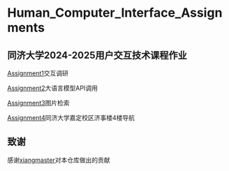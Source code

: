 # Human_Computer_Interface_Assignments

## 同济大学2024-2025用户交互技术课程作业

[Assignment1](https://github.com/ycc250303/Human_Computer_Interface_Assignments/tree/main/Assignment1_Survey)交互调研

[Assignment2](https://github.com/ycc250303/Human_Computer_Interface_Assignments/tree/main/Assignment2_LLM_Application)大语言模型API调用

[Assignment3](https://github.com/ycc250303/Human_Computer_Interface_Assignments/tree/main/Assignment3_Image_Retrieval)图片检索

[Assignment4](https://github.com/ycc250303/Human_Computer_Interface_Assignments/tree/main/Assignment4_JiShiBuilding_Gudie)同济大学嘉定校区济事楼4楼导航

## 致谢

感谢[xiangmaster](https://github.com/xiangmaster)对本仓库做出的贡献
